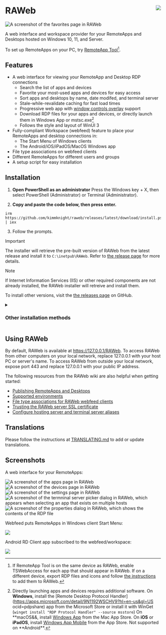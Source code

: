 # RAWeb <img src="https://stars.medv.io/kimmknight/raweb.svg" align="right"/>

<picture>
  <source media="(prefers-color-scheme: dark)" srcset="frontend/lib/assets/favorites_dark.webp">
  <source media="(prefers-color-scheme: light)" srcset="frontend/lib/assets/favorites_light.webp">
  <img src="frontend/lib/assets/favorites_light.webp" alt="A screenshot of the favorites page in RAWeb">
</picture>

A web interface and workspace provider for your RemoteApps and Desktops hosted on Windows 10, 11, and Server.

To set up RemoteApps on your PC, try [RemoteApp Tool](https://github.com/kimmknight/remoteapptool)[^1].

## Features

- A web interface for viewing your RemoteApp and Desktop RDP connections
  - Search the list of apps and devices
  - Favorite your most-used apps and devices for easy access
  - Sort apps and desktops by name, date modifed, and terminal server
  - Stale-while-revalidate caching for fast load times
  - Progressive web app with [window controls overlay](https://github.com/WICG/window-controls-overlay/blob/main/explainer.md) support
  - Download RDP files for your apps and devices, or directly launch them in Windows App or mstsc.exe[^2]
  - Follows the style and layout of WinUI 3
- Fully-compliant Workspace (webfeed) feature to place your RemoteApps and desktop connections in:
  - The Start Menu of Windows clients
  - The Android/iOS/iPadOS/MacOS Windows app
- File type associations on webfeed clients
- Different RemoteApps for different users and groups
- A setup script for easy installation

[^1]: If RemoteApp Tool is on the same device as RAWeb, enable TSWebAccess for each app that should appear in RAWeb. If on a different device, export RDP files and icons and follow [the instructions](https://raweb.app/docs/publish-resources/) to add them to RAWeb.
[^2]:
    Directly launching apps and devices requires additional software.
    On **Windows**, install the [Remote Desktop Protocol Handler](https://apps.microsoft.com/detail/9N1192WSCHV9?hl=en-us&gl=US ocid=pdpshare) app from the Microsoft Store or install it with WinGet (`winget install "RDP Protocol Handler" --source msstore`)
    On **macOS&&, install [Windows App](https://apps.apple.com/us/app/windows-app/id1295203466) from the Mac App Store.
    On **iOS** or **iPadOS**, install [Windows App Mobile](https://apps.apple.com/us/app/windows-app-mobile/id714464092) from the App Store.
    Not supported on **Android\*\*.

## Installation

1. **Open PowerShell as an administrator**
   Press the Windows key + X, then select PowerShell (Administrator) or Terminal (Administrator).

2. **Copy and paste the code below, then press enter.**

```
irm https://github.com/kimmknight/raweb/releases/latest/download/install.ps1 | iex
```

3. Follow the prompts.

> [!IMPORTANT]
> The installer will retrieve the pre-built version of RAWeb from the latest release and install it to `C:\inetpub\RAWeb`.
> Refer to [the release page](https://github.com/kimmknight/raweb/releases/latest) for more details.

> [!NOTE]
> If Internet Information Services (IIS) or other required components are not already installed, the RAWeb installer will retreive and install them.

To install other versions, visit the [the releases page](https://github.com/kimmknight/raweb/releases) on GitHub.

<details>
<summary><h3>Other installation methods</h3></summary>

### Method 2. Non-interactive installation

To install the latest version without prompts, use the following command instead:

```
& ([scriptblock]::Create((irm https://github.com/kimmknight/raweb/releases/latest/download/install.ps1)) -AcceptAll
```

If RAWeb is already installed, installing with this option will replace the existing configuration and installed files. Resources, policies, and other data in `/App_Data` with be preserved.

### Method 3. Manual download and setup

1. Download the [latest RAWeb repository zip file](https://github.com/kimmknight/raweb/archive/master.zip).
2. Extract the zip file and run **Setup.ps1** in PowerShell as administrator.

### Method 4. Manual installation in IIS

_If you need to control user or group access to resources, want to configure RAWeb policies (application settings) via the web app, or plan to add RemoteApps and Desktops as a Workspace in the Windows App:_

1. Download and extract the latest pre-built RAWeb zip file from [the latest release](https://github.com/kimmknight/raweb/releases/latest).
2. Extract the contents of the zip file to a folder in your IIS website's directory (default is `C:\inetpub\wwwroot`)
3. In IIS Manager, create a new application pool with the name **raweb**. Use **.NET CLR Version v4.0.30319** with **Integrated** pipeline mode.
4. In IIS, convert the folder to an application. Use the **raweb** application pool.
5. At the application level, edit Anonymous Authentication to use the application pool identity (raweb) instead of IUSR.
6. At the application level, enable Windows Authentication.
7. Disable permissions enheritance on the `RAWeb` directory.
   a. In **IIS Manager**, right click the application and choose **Edit Permissions...**.
   b. Switch to the **Security** tab.
   c. Click **Advanced**.
   d. Click **Disable inheritance**.
9. Update the permissions to the following:

| Type  | Principal         | Access       | Applies to                        |
| ----- | ----------------- | ------------ | --------------------------------- |
| Allow | SYSTEM            | Full Control | This folder, subfolders and files |
| Allow | Administrators    | Full Control | This folder, subfolders and files |
| Allow | IIS AppPool\raweb | Read         | This folder, subfolders and files |

8. Grant modify access to the `App_Data` folder for **IIS AppPool\raweb**:
   a. Under the application in IIS Manager, right click **App_Data** and choose **Edit Permissions...**.
   b. Switch to the **Security** tab.
   c. Click **Edit**.
   d. Select **raweb** and the check **Modify** in the **Allow column**. Click **OK**.
9. Grant read access to `AppData\resources` for **Users**.
10. Grant read and execute access to `bin\SQLite.Interop.dll` for **IIS AppPool\raweb**

_If you only plan to use the web interface without authentication (some features will be disabled):_

1. Download and extract the latest pre-built RAWeb zip file from [the latest release](https://github.com/kimmknight/raweb/releases/latest).
2. Extract the contents of the zip file to a folder in your IIS website's directory (default is `C:\inetpub\wwwroot`)
3. In IIS Manager, create a new application pool with the name **raweb**. Use **.NET CLR Version v4.0.30319** with **Integrated** pipeline mode.
4. In IIS, convert the folder to an application. Use the **raweb** application pool.
   At the application level, edit Anonymous Authentication to use the application pool identity (raweb) instead of IUSR.
5. Ensure that the **Users** group has read and execute permissions for the application folder and its children.

</details>

## Using RAWeb

By default, RAWeb is available at https://127.0.0.1/RAWeb. To access RAWeb from other computers on your local network, replace 127.0.0.1 with your host PC or server's name. To access RAWeb from outside your local network, expose port 443 and replace 127.0.0.1 with your public IP address.

The following resources from the RAWeb wiki are also helpful when getting started:

- [Publishing RemoteApps and Desktops](https://raweb.app/docs/publish-resources/)
- [Supported environments](https://raweb.app/docs/supported-environments/)
- [File type associations for RAWeb webfeed clients](https://raweb.app/docs/publish-resources/file-type-associations/)
- [Trusting the RAWeb server SSL certificate](https://raweb.app/docs/security/error-5003/)
- [Configure hosting server and terminal server aliases](https://raweb.app/docs/policies/configure-aliases/)

## Translations

Please follow the instructions at [TRANSLATING.md](TRANSLATING.md) to add or update translations.

## Screenshots

A web interface for your RemoteApps:

<picture>
  <source media="(prefers-color-scheme: dark)" srcset="frontend/lib/assets/apps_dark.webp">
  <source media="(prefers-color-scheme: light)" srcset="frontend/lib/assets/apps_light.webp">
  <img src="frontend/lib/assets/apps_light.webp" alt="A screenshot of the apps page in RAWeb">
</picture>

<picture>
  <source media="(prefers-color-scheme: dark)" srcset="frontend/lib/assets/devices_dark.webp">
  <source media="(prefers-color-scheme: light)" srcset="frontend/lib/assets/devices_light.webp">
  <img src="frontend/lib/assets/devices_light.webp" alt="A screenshot of the devices page in RAWeb">
</picture>

<picture>
  <source media="(prefers-color-scheme: dark)" srcset="frontend/lib/assets/settings_dark.webp">
  <source media="(prefers-color-scheme: light)" srcset="frontend/lib/assets/settings_light.webp">
  <img src="frontend/lib/assets/settings_light.webp" alt="A screenshot of the settings page in RAWeb">
</picture>

<picture>
  <source media="(prefers-color-scheme: dark)" srcset="frontend/lib/assets/terminal-server-picker_dark.webp">
  <source media="(prefers-color-scheme: light)" srcset="frontend/lib/assets/terminal-server-picker_light.webp">
  <img src="frontend/lib/assets/terminal-server-picker_light.webp" alt="A screenshot of the termninal server picker dialog in RAWeb, which appears when selecting an app that exists on multiple hosts">
</picture>

<picture>
  <source media="(prefers-color-scheme: dark)" srcset="frontend/lib/assets/app-properties_dark.webp">
  <source media="(prefers-color-scheme: light)" srcset="frontend/lib/assets/app-properties_light.webp">
  <img src="frontend/lib/assets/app-properties_light.webp" alt="A screenshot of the properties dialog in RAWeb, which shows the contents of the RDP file">
</picture>

Webfeed puts RemoteApps in Windows client Start Menu:

![](https://github.com/kimmknight/raweb/wiki/images/screenshots/windows-webfeed-sm.png)

Android RD Client app subscribed to the webfeed/workspace:

![](https://github.com/kimmknight/raweb/wiki/images/screenshots/android-workspace-sm.jpg)
